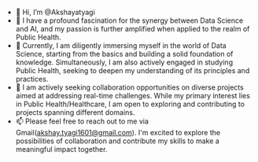 - 👋 Hi, I’m @Akshayatyagi
- 👀 I have a profound fascination for the synergy between Data Science and AI, and my passion is further amplified when applied to the realm of Public Health.
- 🌱 Currently, I am diligently immersing myself in the world of Data Science, starting from the basics and building a solid foundation of knowledge. Simultaneously, I am also actively engaged in studying Public Health, seeking to deepen my understanding of its principles and practices.
- 💞️ I am actively seeking collaboration opportunities on diverse projects aimed at addressing real-time challenges. While my primary interest lies in Public Health/Healthcare, I am open to exploring and contributing to projects spanning different domains. 
- 📫  Please feel free to reach out to me via Gmail(akshay.tyagi1601@gmail.com). I'm excited to explore the possibilities of collaboration and contribute my skills to make a meaningful impact together.

<!---
Akshayatyagi/Akshayatyagi is a ✨ special ✨ repository because its `README.md` (this file) appears on your GitHub profile.
You can click the Preview link to take a look at your changes.
--->
